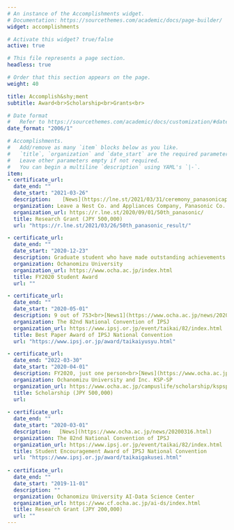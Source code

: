 ```yaml
---
# An instance of the Accomplishments widget.
# Documentation: https://sourcethemes.com/academic/docs/page-builder/
widget: accomplishments

# Activate this widget? true/false
active: true

# This file represents a page section.
headless: true

# Order that this section appears on the page.
weight: 40

title: Accomplish&shy;ment
subtitle: Award<br>Scholarship<br>Grants<br>

# Date format
#   Refer to https://sourcethemes.com/academic/docs/customization/#date-format
date_format: "2006/1"

# Accomplishments.
#   Add/remove as many `item` blocks below as you like.
#   `title`, `organization` and `date_start` are the required parameters.
#   Leave other parameters empty if not required.
#   You can begin a multiline `description` using YAML's `|-`.
item:
- certificate_url: 
  date_end: ""
  date_start: "2021-03-26"
  description:  　[News](https://lne.st/2021/03/31/ceremony_panasonicap/)　[Interview](https://r.lne.st/2021/05/31/50-panasonicap_kuroda/)
  organization: Leave a Nest Co. and Appliances Company, Panasonic Co.
  organization_url: https://r.lne.st/2020/09/01/50th_panasonic/
  title: Research Grant (JPY 500,000)
  url: "https://r.lne.st/2021/03/26/50th_panasonic_result/"

- certificate_url: 
  date_end: ""
  date_start: "2020-12-23"
  description: Graduate student who have made outstanding achievements in research (FY2020, 3 students).
  organization: Ochanomizu University
  organization_url: https://www.ocha.ac.jp/index.html
  title: FY2020 Student Award
  url: ""

- certificate_url: 
  date_end: ""
  date_start: "2020-05-01"
  description: 9 out of 753<br>[News1](https://www.ocha.ac.jp/news/20200529.html)　[News2](https://www.chronogenesis.org/ja/news/2020-03-kobayashi.html)
  organization: The 82nd National Convention of IPSJ
  organization_url: https://www.ipsj.or.jp/event/taikai/82/index.html
  title: Best Paper Award of IPSJ National Convention
  url: "https://www.ipsj.or.jp/award/taikaiyusyu.html"

- certificate_url: 
  date_end: "2022-03-30"
  date_start: "2020-04-01"
  description: FY2020, just one person<br>[News](https://www.ocha.ac.jp/news/202103016_4.html)
  organization: Ochanomizu University and Inc. KSP-SP
  organization_url: https://www.ocha.ac.jp/campuslife/scholarship/kspsp.html
  title: Scholarship (JPY 500,000)
  url: 
  
- certificate_url:
  date_end: ""
  date_start: "2020-03-01"
  description: 　[News](https://www.ocha.ac.jp/news/20200316.html)
  organization: The 82nd National Convention of IPSJ
  organization_url: https://www.ipsj.or.jp/event/taikai/82/index.html
  title: Student Encouragement Award of IPSJ National Convention
  url: "https://www.ipsj.or.jp/award/taikaigakusei.html"
  
- certificate_url: 
  date_end: ""
  date_start: "2019-11-01"
  description: ""
  organization: Ochanomizu University AI-Data Science Center
  organization_url: https://www.cf.ocha.ac.jp/ai-ds/index.html
  title: Research Grant (JPY 200,000)
  url: ""
---
```


